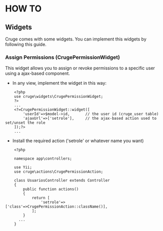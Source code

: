 # HOW TO

## Widgets

Cruge comes with some widgets. You can implement this widgets by following this guide.

### Assign Permissions (CrugePermissionWidget)

This widget allows you to assign or revoke permissions to a specific user using
a ajax-based component.

* In any view, implement the widget in this way:

```
    <?php 
    use cruge\widgets\CrugePermissionWidget;
    ?>
    ...
    <?=CrugePermissionWidget::widget([
        'userId'=>$model->id,       // the user id (cruge_user table)
        'ajaxUrl'=>['setrole'],     // the ajax-based action used to set/unset the role
    ]);?>
    ...
```

* Install the required action ('setrole' or whatever name you want)

```
    <?php

    namespace app\controllers;

    use Yii;
    use cruge\actions\CrugePermissionAction;

    class UsuariosController extends Controller
    {
        public function actions()
        {
            return [
                'setrole'=>['class'=>CrugePermissionAction::className()],
            ];
        }
      ...
    }
```

